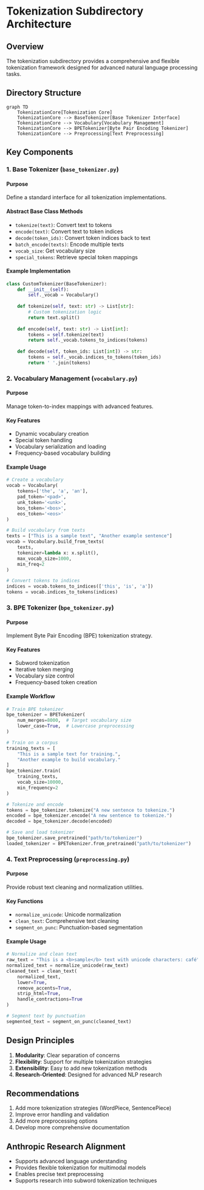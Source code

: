 # Tokenization Subdirectory Architecture

## Overview

The tokenization subdirectory provides a comprehensive and flexible tokenization framework designed for advanced natural language processing tasks.

## Directory Structure

```mermaid
graph TD
    TokenizationCore[Tokenization Core]
    TokenizationCore --> BaseTokenizer[Base Tokenizer Interface]
    TokenizationCore --> Vocabulary[Vocabulary Management]
    TokenizationCore --> BPETokenizer[Byte Pair Encoding Tokenizer]
    TokenizationCore --> Preprocessing[Text Preprocessing]
```

## Key Components

### 1. Base Tokenizer (`base_tokenizer.py`)

#### Purpose
Define a standard interface for all tokenization implementations.

#### Abstract Base Class Methods
- `tokenize(text)`: Convert text to tokens
- `encode(text)`: Convert text to token indices
- `decode(token_ids)`: Convert token indices back to text
- `batch_encode(texts)`: Encode multiple texts
- `vocab_size`: Get vocabulary size
- `special_tokens`: Retrieve special token mappings

#### Example Implementation
```python
class CustomTokenizer(BaseTokenizer):
    def __init__(self):
        self._vocab = Vocabulary()
        
    def tokenize(self, text: str) -> List[str]:
        # Custom tokenization logic
        return text.split()
    
    def encode(self, text: str) -> List[int]:
        tokens = self.tokenize(text)
        return self._vocab.tokens_to_indices(tokens)
    
    def decode(self, token_ids: List[int]) -> str:
        tokens = self._vocab.indices_to_tokens(token_ids)
        return ' '.join(tokens)
```

### 2. Vocabulary Management (`vocabulary.py`)

#### Purpose
Manage token-to-index mappings with advanced features.

#### Key Features
- Dynamic vocabulary creation
- Special token handling
- Vocabulary serialization and loading
- Frequency-based vocabulary building

#### Example Usage
```python
# Create a vocabulary
vocab = Vocabulary(
    tokens=['the', 'a', 'an'],
    pad_token='<pad>',
    unk_token='<unk>',
    bos_token='<bos>',
    eos_token='<eos>'
)

# Build vocabulary from texts
texts = ["This is a sample text", "Another example sentence"]
vocab = Vocabulary.build_from_texts(
    texts, 
    tokenizer=lambda x: x.split(),
    max_vocab_size=1000,
    min_freq=2
)

# Convert tokens to indices
indices = vocab.tokens_to_indices(['this', 'is', 'a'])
tokens = vocab.indices_to_tokens(indices)
```

### 3. BPE Tokenizer (`bpe_tokenizer.py`)

#### Purpose
Implement Byte Pair Encoding (BPE) tokenization strategy.

#### Key Features
- Subword tokenization
- Iterative token merging
- Vocabulary size control
- Frequency-based token creation

#### Example Workflow
```python
# Train BPE tokenizer
bpe_tokenizer = BPETokenizer(
    num_merges=8000,  # Target vocabulary size
    lower_case=True,  # Lowercase preprocessing
)

# Train on a corpus
training_texts = [
    "This is a sample text for training.",
    "Another example to build vocabulary."
]
bpe_tokenizer.train(
    training_texts,
    vocab_size=10000,
    min_frequency=2
)

# Tokenize and encode
tokens = bpe_tokenizer.tokenize("A new sentence to tokenize.")
encoded = bpe_tokenizer.encode("A new sentence to tokenize.")
decoded = bpe_tokenizer.decode(encoded)

# Save and load tokenizer
bpe_tokenizer.save_pretrained("path/to/tokenizer")
loaded_tokenizer = BPETokenizer.from_pretrained("path/to/tokenizer")
```

### 4. Text Preprocessing (`preprocessing.py`)

#### Purpose
Provide robust text cleaning and normalization utilities.

#### Key Functions
- `normalize_unicode`: Unicode normalization
- `clean_text`: Comprehensive text cleaning
- `segment_on_punc`: Punctuation-based segmentation

#### Example Usage
```python
# Normalize and clean text
raw_text = "This is a <b>sample</b> text with unicode characters: café"
normalized_text = normalize_unicode(raw_text)
cleaned_text = clean_text(
    normalized_text,
    lower=True,
    remove_accents=True,
    strip_html=True,
    handle_contractions=True
)

# Segment text by punctuation
segmented_text = segment_on_punc(cleaned_text)
```

## Design Principles

1. **Modularity**: Clear separation of concerns
2. **Flexibility**: Support for multiple tokenization strategies
3. **Extensibility**: Easy to add new tokenization methods
4. **Research-Oriented**: Designed for advanced NLP research

## Recommendations

1. Add more tokenization strategies (WordPiece, SentencePiece)
2. Improve error handling and validation
3. Add more preprocessing options
4. Develop more comprehensive documentation

## Anthropic Research Alignment

- Supports advanced language understanding
- Provides flexible tokenization for multimodal models
- Enables precise text preprocessing
- Supports research into subword tokenization techniques
